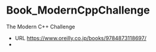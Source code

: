# Book_ModernCppChallenge
The Modern C++ Challenge

+ URL https://www.oreilly.co.jp/books/9784873118697/
+ 
